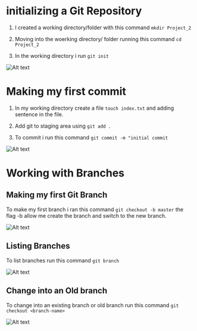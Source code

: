 #   initializing a Git Repository

1.  I created a working directory/folder with this command `mkdir Project_2`

2.  Moving into the woerking directory/ folder running this command `cd Project_2`

3.  In the working directory i run `git init` 

![Alt text](<Screenshot 2024-01-01 212849.png>)

#   Making my first commit

1. In my working directory create a file `touch index.txt` and adding sentence in the file.

2. Add git to staging area using `git add .`

3. To commit i run this command `git commit -m "initial commit`

![Alt text](<Screenshot 2023-12-26 213712.png>)

#  Working with Branches

##  Making my first Git Branch

To make my first branch i ran this command `git checkout -b master` the flag -b 
allow me create the branch and switch to the new branch.

![Alt text](<Screenshot 2024-01-05 231927.png>)

##  Listing Branches

To list branches run this command `git branch`

![Alt text](<Screenshot 2024-01-05 233349.png>)

## Change into an Old branch

To change into an existing branch or old branch run this command `git checkout <branch-name>`

![Alt text](<Screenshot 2024-01-05 234351.png>)
